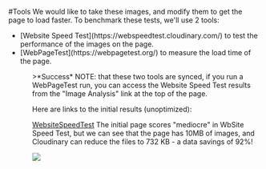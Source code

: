 #Tools
We would like to take these images, and modify them to get the page to load faster. To benchmark these tests, we'll use 2 tools:

<ul>
<li>[Website Speed Test](https://webspeedtest.cloudinary.com/) to test the performance of the images on the page.</li>
<li>[WebPageTest](https://webpagetest.org/) to measure the load time of the page.</li>
<ul>
>*Success* NOTE: that these two tools are synced, if you run a WebPageTest run, you can access the Website Speed Test results from the "Image Analysis" link at the top of the page.

Here are links to the initial results (unoptimized):

[WebsiteSpeedTest](https://webspeedtest.cloudinary.com/results/180315_AS_9dc54a8880a3415473c2f1fd03ea3895) The initial page scores "mediocre" in WbSite Speed Test, but we can see that the page has 10MB of images, and Cloudinary can reduce the files to 732 KB - a data savings of 92%! 

![](https://camo.githubusercontent.com/6f8f9a3f37f886aee41c47aef22e6ba34709d336/68747470733a2f2f646f756773696c6c6172732e6769746875622e696f2f6f726967696e616c5f73636f72652e706e67)